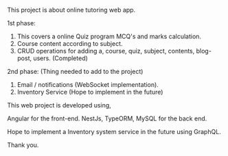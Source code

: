 This project is about online tutoring web app.

1st phase:

1) This covers a online Quiz program MCQ's and marks calculation.
2) Course content according to subject.
3) CRUD operations for adding a, course, quiz, subject, contents, blog-post, users.
(Completed)

2nd phase: (Thing needed to add to the project)

1) Email / notifications (WebSocket implementation).
2) Inventory Service
(Hope to implement in the future)

This web project is developed using,

Angular for the front-end.
NestJs, TypeORM, MySQL for the back end.

Hope to implement a Inventory system service in the future using GraphQL.

Thank you.